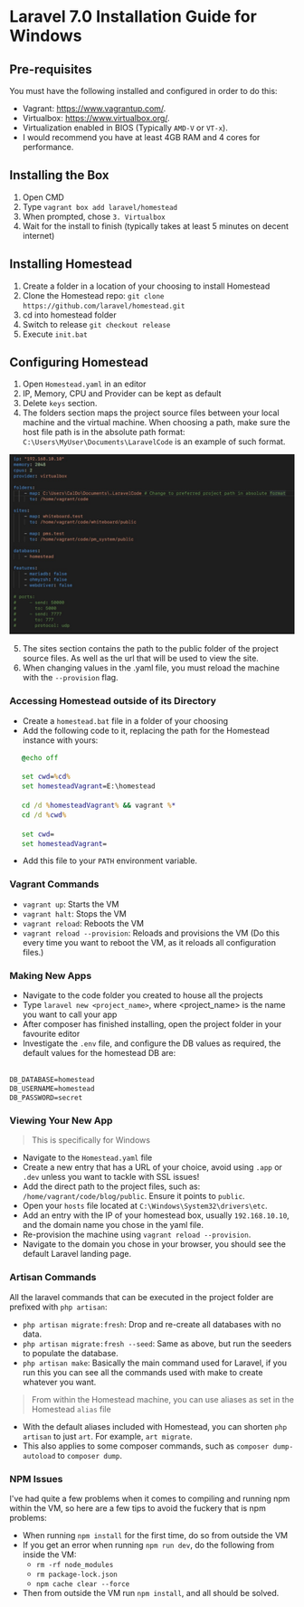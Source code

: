 # Laravel 7.0 Installation Guide for Windows

## Pre-requisites

You must have the following installed and configured in order to do this:

* Vagrant: <https://www.vagrantup.com/>.
* Virtualbox: <https://www.virtualbox.org/>.
* Virtualization enabled in BIOS (Typically `AMD-V` or `VT-x`).
* I would recommend you have at least 4GB RAM and 4 cores for performance.

## Installing the Box

1. Open CMD
2. Type `vagrant box add laravel/homestead`
3. When prompted, chose `3. Virtualbox`
4. Wait for the install to finish (typically takes at least 5 minutes on decent internet)

## Installing Homestead

1. Create a folder in a location of your choosing to install Homestead
2. Clone the Homestead repo: `git clone https://github.com/laravel/homestead.git`
3. cd into homestead folder
4. Switch to release `git checkout release`
5. Execute `init.bat`

## Configuring Homestead

1. Open `Homestead.yaml` in an editor
2. IP, Memory, CPU and Provider can be kept as default
3. Delete `keys` section.
4. The folders section maps the project source files between your local machine
   and the virtual machine. When choosing a path, make sure the host file path is in 
   the absolute path format: `C:\Users\MyUser\Documents\LaravelCode` is an example of such format.

![Homestead Yaml File](homestead_yaml_example.jpg?raw=true)

5. The sites section contains the path to the public folder of the project source files. As well as the url that will be used to view the site.
6. When changing values in the .yaml file, you must reload the machine with the `--provision` flag.

### Accessing Homestead outside of its Directory

* Create a `homestead.bat` file in a folder of your choosing
* Add the following code to it, replacing the path for the Homestead instance with yours:

```bat
   @echo off

   set cwd=%cd%
   set homesteadVagrant=E:\homestead

   cd /d %homesteadVagrant% && vagrant %*
   cd /d %cwd%

   set cwd=
   set homesteadVagrant=
```
* Add this file to your `PATH` environment variable.

### Vagrant Commands

* `vagrant up`: Starts the VM
* `vagrant halt`: Stops the VM
* `vagrant reload`: Reboots the VM
* `vagrant reload --provision`: Reloads and provisions the VM (Do this every time you want to reboot the VM, as it reloads all configuration files.)

### Making New Apps

* Navigate to the code folder you created to house all the projects
* Type `laravel new <project_name>`, where <project_name> is the name you want to call your app
* After composer has finished installing, open the project folder in your favourite editor
* Investigate the `.env` file, and configure the DB values as required, the default values for the homestead DB are:

```properties

DB_DATABASE=homestead
DB_USERNAME=homestead
DB_PASSWORD=secret

```

### Viewing Your New App

> This is specifically for Windows
* Navigate to the `Homestead.yaml` file
* Create a new entry that has a URL of your choice, avoid using `.app` or `.dev` unless you want to tackle with SSL issues!
* Add the direct path to the project files, such as: `/home/vagrant/code/blog/public`. Ensure it points to `public`.
* Open your `hosts` file located at `C:\Windows\System32\drivers\etc`.
* Add an entry with the IP of your homestead box, usually `192.168.10.10`, and the domain name you chose in the yaml file.
* Re-provision the machine using `vagrant reload --provision`.
* Navigate to the domain you chose in your browser, you should see the default Laravel landing page.

### Artisan Commands

All the laravel commands that can be executed in the project folder are prefixed with `php artisan`:

* `php artisan migrate:fresh`: Drop and re-create all databases with no data.
* `php artisan migrate:fresh --seed`: Same as above, but run the seeders to populate the database.
* `php artisan make`: Basically the main command used for Laravel, if you run this you can see all the commands used with make to create whatever you want.

> From within the Homestead machine, you can use aliases as set in the Homestead `alias` file
* With the default aliases included with Homestead, you can shorten `php artisan` to just `art`. For example, `art migrate`.
* This also applies to some composer commands, such as `composer dump-autoload` to `composer dump`.

### NPM Issues

I've had quite a few problems when it comes to compiling and running npm within the VM, so here are a few tips to avoid the fuckery that is npm problems:

* When running `npm install` for the first time, do so from outside the VM
* If you get an error when running `npm run dev`, do the following from inside the VM:
   * `rm -rf node_modules`
   * `rm package-lock.json`
   * `npm cache clear --force`
* Then from outside the VM run `npm install`, and all should be solved.
